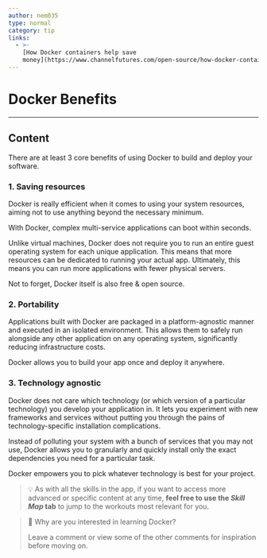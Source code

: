 ```yaml
---
author: nem035
type: normal
category: tip
links:
  - >-
    [How Docker containers help save
    money](https://www.channelfutures.com/open-source/how-docker-containers-help-save-money){article}
---
```


# Docker Benefits


---

## Content

There are at least 3 core benefits of using Docker to build and deploy your software.

### 1. Saving resources

Docker is really efficient when it comes to using your system resources, aiming not to use anything beyond the necessary minimum.

With Docker, complex multi-service applications can boot within seconds.

Unlike virtual machines, Docker does not require you to run an entire guest operating system for each unique application. This means that more resources can be dedicated to running your actual app. Ultimately, this means you can run more applications with fewer physical servers.

Not to forget, Docker itself is also free & open source.

### 2. Portability

Applications built with Docker are packaged in a platform-agnostic manner and executed in an isolated environment. This allows them to safely run alongside any other application on any operating system, significantly reducing infrastructure costs.

Docker allows you to build your app once and deploy it anywhere.

### 3. Technology agnostic

Docker does not care which technology (or which version of a particular technology) you develop your application in. It lets you experiment with new frameworks and services without putting you through the pains of technology-specific installation complications.

Instead of polluting your system with a bunch of services that you may not use, Docker allows you to granularly and quickly install only the exact dependencies you need for a particular task.

Docker empowers you to pick whatever technology is best for your project.

> 💡 As with all the skills in the app, if you want to access more advanced or specific content at any time, **feel free to use the *Skill Map* tab** to jump to the workouts most relevant for you.

> 💬 Why are you interested in learning Docker?
> 
> Leave a comment or view some of the other comments for inspiration before moving on.
